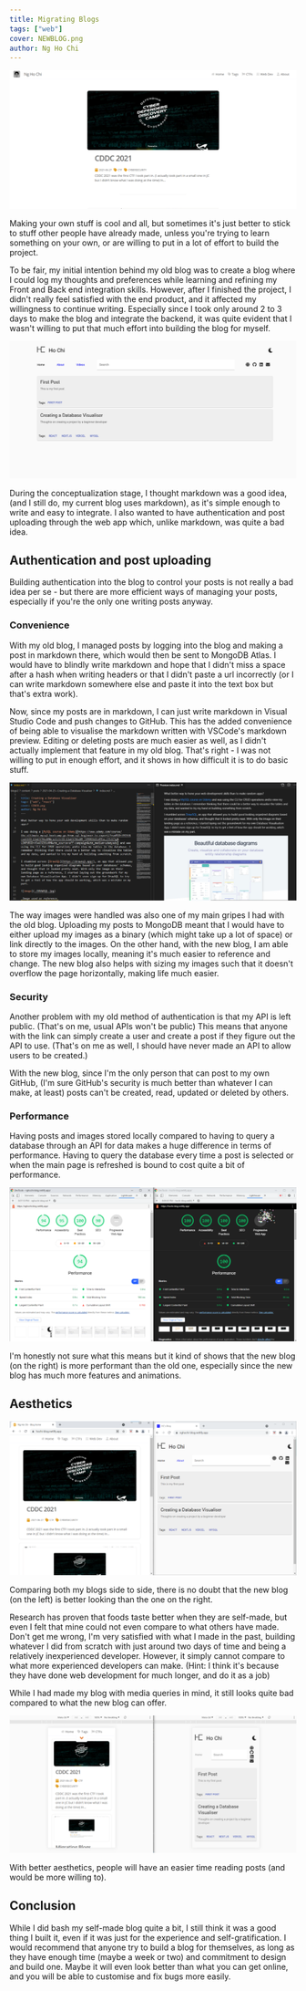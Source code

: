 ```yaml
---
title: Migrating Blogs
tags: ["web"]
cover: NEWBLOG.png
author: Ng Ho Chi
---
```


![image](./NEWBLOG.png)

Making your own stuff is cool and all, but sometimes it's just better to stick to stuff other people have already made, unless you're trying to learn something on your own, or are willing to put in a lot of effort to build the project.

To be fair, my initial intention behind my old blog was to create a blog where I could log my thoughts and preferences while learning and refining my Front and Back end integration skills. However, after I finished the project, I didn't really feel satisfied with the end product, and it affected my willingness to continue writing. Especially since I took only around 2 to 3 days to make the blog and integrate the backend, it was quite evident that I wasn't willing to put that much effort into building the blog for myself.

![image](./OLDBLOG.png)

During the conceptualization stage, I thought markdown was a good idea, (and I still do, my current blog uses markdown), as it's simple enough to write and easy to integrate. I also wanted to have authentication and post uploading through the web app which, unlike markdown, was quite a bad idea.

## Authentication and post uploading

Building authentication into the blog to control your posts is not really a bad idea per se - but there are more efficient ways of managing your posts, especially if you're the only one writing posts anyway.

### Convenience

With my old blog, I managed posts by logging into the blog and making a post in markdown there, which would then be sent to MongoDB Atlas. I would have to blindly write markdown and hope that I didn't miss a space after a hash when writing headers or that I didn't paste a url incorrectly (or I can write markdown somewhere else and paste it into the text box but that's extra work).

Now, since my posts are in markdown, I can just write markdown in Visual Studio Code and push changes to GitHub. This has the added convenience of being able to visualise the markdown written with VSCode's markdown preview. Editing or deleting posts are much easier as well, as I didn't actually implement that feature in my old blog. That's right - I was not willing to put in enough effort, and it shows in how difficult it is to do basic stuff.

![image](./MDVIS.png)

The way images were handled was also one of my main gripes I had with the old blog. Uploading my posts to MongoDB meant that I would have to either upload my images as a binary (which might take up a lot of space) or link directly to the images. On the other hand, with the new blog, I am able to store my images locally, meaning it's much easier to reference and change. The new blog also helps with sizing my images such that it doesn't overflow the page horizontally, making life much easier.

### Security

Another problem with my old method of authentication is that my API is left public. (That's on me, usual APIs won't be public) This means that anyone with the link can simply create a user and create a post if they figure out the API to use. (That's on me as well, I should have never made an API to allow users to be created.)

With the new blog, since I'm the only person that can post to my own GitHub, (I'm sure GitHub's security is much better than whatever I can make, at least) posts can't be created, read, updated or deleted by others.

### Performance

Having posts and images stored locally compared to having to query a database through an API for data makes a huge difference in terms of performance. Having to query the database every time a post is selected or when the main page is refreshed is bound to cost quite a bit of performance.

![image](./LIGHTHOUSE.png)

I'm honestly not sure what this means but it kind of shows that the new blog (on the right) is more performant than the old one, especially since the new blog has much more features and animations.

## Aesthetics

![image](./AESTHETICS.png)

Comparing both my blogs side to side, there is no doubt that the new blog (on the left) is better looking than the one on the right.

Research has proven that foods taste better when they are self-made, but even I felt that mine could not even compare to what others have made. Don't get me wrong, I'm very satisfied with what I made in the past, building whatever I did from scratch with just around two days of time and being a relatively inexperienced developer. However, it simply cannot compare to what more experienced developers can make. (Hint: I think it's because they have done web development for much longer, and do it as a job)

While I had made my blog with media queries in mind, it still looks quite bad compared to what the new blog can offer.

![image](./MOBILE.png)

With better aesthetics, people will have an easier time reading posts (and would be more willing to).

## Conclusion

While I did bash my self-made blog quite a bit, I still think it was a good thing I built it, even if it was just for the experience and self-gratification. I would recommend that anyone try to build a blog for themselves, as long as they have enough time (maybe a week or two) and commitment to design and build one. Maybe it will even look better than what you can get online, and you will be able to customise and fix bugs more easily.
